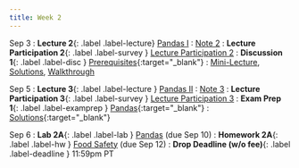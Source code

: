 ```yaml
---
title: Week 2
---
```



Sep 3
: **Lecture 2**{: .label .label-lecture} [Pandas I](lecture/lec02)
    : [Note 2](https://ds100.org/course-notes/pandas_1/pandas_1.html)
: **Lecture Participation 2**{: .label .label-survey } [Lecture Participation 2](https://app.sli.do/event/rz2UjFTFGifjJrwTeN4cao/embed/polls/334f8f5c-f8c2-42af-b2bf-490701b208d7)
: **Discussion 1**{: .label .label-disc } [Prerequisites](https://drive.google.com/file/d/1Z3U5wugtK6dubeWCPKWlM8A8ZCQAI65i/view?usp=sharing){:target="_blank"}
    : [Mini-Lecture](https://youtu.be/qXR-x19KT5w?list=PLQCcNQgUcDfplNp0itu2QqVjoDE9u5iow), [Solutions](https://drive.google.com/file/d/19SP9QZ8TGWlPGSaoA5mIeHFwhwlsi8Sg/view?usp=sharing), [Walkthrough](https://youtu.be/x86xeSyS_8A?list=PLQCcNQgUcDfqmlPHfV6FB9DcGD_-G0hzV)

Sep 5
: **Lecture 3**{: .label .label-lecture } [Pandas II](lecture/lec03)
    : [Note 3](https://ds100.org/course-notes/pandas_2/pandas_2.html)
: **Lecture Participation 3**{: .label .label-survey } [Lecture Participation 3](https://app.sli.do/event/caWSoD5WpVfambbzQEvc8F/embed/polls/d9c9ffa8-d7f1-4ab9-9293-80f2154b2fc2)
: **Exam Prep 1**{: .label .label-examprep } [Pandas](https://drive.google.com/file/d/1dtjjozg411PsuP5VtRG3Y-VdArEgSczK/view?usp=sharing){:target="_blank"}
    : [Solutions](https://drive.google.com/file/d/1n06ZoqjmxDjq4LQywhueneeiGgR1SJav/view?usp=sharing){:target="_blank"}


Sep 6
: **Lab 2A**{: .label .label-lab } [Pandas](https://data100.datahub.berkeley.edu/hub/user-redirect/git-pull?repo=https%3A%2F%2Fgithub.com%2FDS-100%2Ffa24-student&urlpath=lab%2Ftree%2Ffa24-student%2Flab%2Flab02%2Flab02A.ipynb&branch=main) (due Sep 10)
: **Homework 2A**{: .label .label-hw } [Food Safety](https://data100.datahub.berkeley.edu/hub/user-redirect/git-pull?repo=https%3A%2F%2Fgithub.com%2FDS-100%2Ffa24-student&urlpath=lab%2Ftree%2Ffa24-student%2Fhw%2Fhw02A%2Fhw02A.ipynb&branch=main) (due Sep 12)
: **Drop Deadline (w/o fee)**{: .label .label-deadline } 11:59pm PT